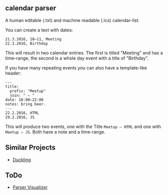 ## calendar parser
A human editable (.txt) and machine readable (.ics) calendar-list.

You can create a text with dates:
```
21.3.2016, 10–11, Meeting 
22.3.2016, Birthday
```
This will result in two calendar entries. The first is titled "Meeting" and has a time-range, the second is a whole day event with a title of "Birthday".

If you have many repeating events you can also have a template-like header:


```
---
title:
  prefix: "Meetup"
  join: " – "
date: 18:00–22:00
notes: bring beer.
---
22.2.2016, HTML
29.2.2016, JS
```
This will produce two events, one with the Title `Meetup – HTML` and one with `Meetup – JS`. Both have a note and a time-range.


## Similar Projects
* [Duckling](https://github.com/facebook/duckling)

## ToDo
* [Parser Visualizer](https://mattmazzola.github.io/slate-entity-labeler/)
